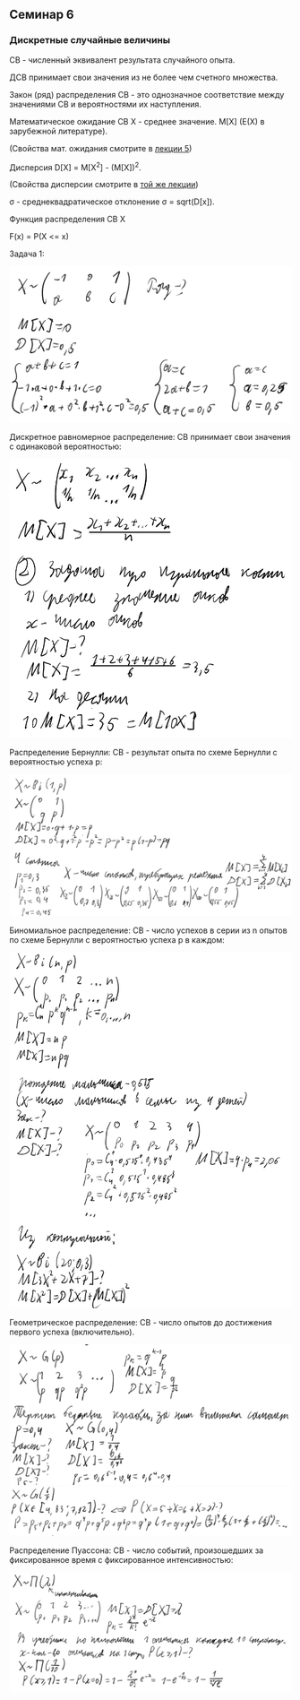 ## Семинар 6

### Дискретные случайные величины

СВ - численный эквивалент результата случайного опыта.

ДСВ принимает свои значения из не более чем счетного множества.

Закон (ряд) распределения СВ - это однозначное соответствие между значениями СВ и вероятностями их наступления.

Математическое ожидание СВ X - среднее значение. M\[X\] (E(X) в зарубежной литературе).

(Свойства мат. ожидания смотрите в [лекции 5](lecture-5.md))

Дисперсия D\[X\] = M\[X<sup>2</sup>\] - (M\[X\])<sup>2</sup>.

(Свойства дисперсии смотрите в [той же лекции](lecture-5.md))

<a>&sigma;</a> - среднеквадратическое отклонение <a>&sigma;</a> = sqrt(D\[x\]).

Функция распределения СВ X

F(x) = P(X <= x)

Задача 1:

<img src=source-figures/sem6-1.png>

Дискретное равномерное распределение: СВ принимает свои значения с одинаковой вероятностью:

<img src=source-figures/sem6-2.png>

Распределение Бернулли: СВ - результат опыта по схеме Бернулли с вероятностью успеха p:

<img src=source-figures/sem6-3.png>

Биномиальное распределение: СВ - число успехов в серии из n опытов по схеме Бернулли с вероятностью успеха p в каждом:

<img src=source-figures/sem6-4.png>

Геометрическое распределение: СВ - число опытов до достижения первого успеха (включительно).

<img src=source-figures/sem6-5.png>
<img src=source-figures/sem6-6.png>

Распределение Пуассона: СВ - число событий, произошедших за фиксированное время с фиксированное интенсивностью:

<img src=source-figures/sem6-7.png>
